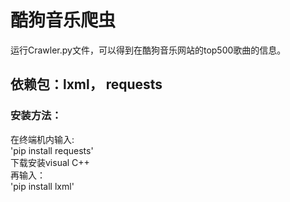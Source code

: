 # 酷狗音乐爬虫
运行Crawler.py文件，可以得到在酷狗音乐网站的top500歌曲的信息。  

## 依赖包：lxml， requests
### 安装方法：
在终端机内输入:  
'pip install requests'  
下载安装visual C++  
再输入：  
'pip install lxml'

